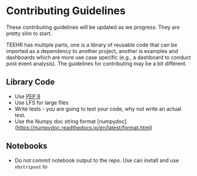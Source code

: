# Contributing Guidelines
These contributing guidelines will be updated as we progress. They are pretty 
slim to start.

TEEHR has multiple parts, one is a library of reusable code that can be imported 
as a dependency to another project, another is examples and dashboards which are 
more use case specific (e.g., a dashboard to conduct post event analysis). The
guidelines for contributing may be a bit different.
## Library Code
- Use [PEP 8](https://peps.python.org/pep-0008/)
- Use LFS for large files
- Write tests - you are going to test your code, why not write an actual test.
- Use the Numpy doc string format [numpydoc]
(https://numpydoc.readthedocs.io/en/latest/format.html)

## Notebooks
- Do not commit notebook output to the repo.  Use can install and use `nbstripout`
to 